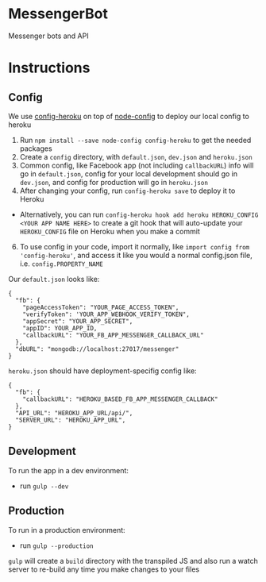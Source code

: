 # MessengerBot
Messenger bots and API

# Instructions

## Config
We use [config-heroku](https://www.npmjs.com/package/config-heroku) on top of [node-config](https://www.npmjs.com/package/config) to deploy our local config to heroku

1. Run `npm install --save node-config config-heroku` to get the needed packages
2. Create a `config` directory, with `default.json`, `dev.json` and `heroku.json`
3. Common config, like Facebook app (not including `callbackURL`) info will go in `default.json`, config for your local development should go in `dev.json`, and config for production will
go in `heroku.json`
4. After changing your config, run `config-heroku save` to deploy it to Heroku
* Alternatively, you can run `config-heroku hook add heroku HEROKU_CONFIG <YOUR APP NAME HERE>`
to create a git hook that will auto-update your `HEROKU_CONFIG` file on Heroku when you make a commit
6. To use config in your code, import it normally, like `import config from 'config-heroku'`, and access
it like you would a normal config.json file, i.e. `config.PROPERTY_NAME`

Our `default.json` looks like:

    {
      "fb": {
        "pageAccessToken": "YOUR_PAGE_ACCESS_TOKEN",
        "verifyToken": 'YOUR_APP_WEBHOOK_VERIFY_TOKEN",
        "appSecret": "YOUR_APP_SECRET",
        "appID": YOUR_APP_ID,
        "callbackURL": "YOUR_FB_APP_MESSENGER_CALLBACK_URL"
      },
      "dbURL": "mongodb://localhost:27017/messenger"
    }

`heroku.json` should have deployment-specifig config like:

    {
      "fb": {
        "callbackURL": "HEROKU_BASED_FB_APP_MESSENGER_CALLBACK"
      },
      "API_URL": "HEROKU_APP_URL/api/",
      "SERVER_URL": "HEROKU_APP_URL",
    }

## Development
To run the app in a dev environment:

* run `gulp --dev`

## Production
To run in a production environment:

* run `gulp --production`

`gulp` will create a `build` directory with the transpiled JS and also run a watch server to re-build any time you make changes to your files
